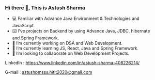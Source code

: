 ### Hi there 👋, This is Astush Sharma 


- 💻 Familiar with Advance Java Environment & Technologies and JavaScript.
- ⌨️ I've projects on Backend by using Advance Java, JDBC, hibernate and Spring Framework.
- 🔭 I’m currently working on DSA and Web Development.
- 🌱 I’m currently learning JS, React, Java and Spring Framework.
- 👯 I’m looking to collaborate on Web Development Projects.

LinkedIn : https://www.linkedin.com/in/astush-sharma-408226214/

G-mail : astushpmsss.hitit2020@gmail.com
